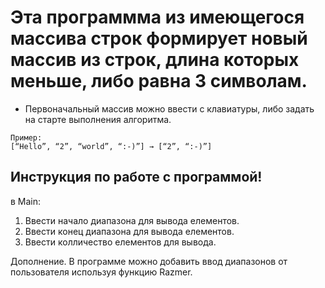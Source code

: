 # Эта программма из имеющегося массива строк формирует новый массив из строк, длина которых меньше, либо равна 3 символам.
* Первоначальный массив можно ввести с клавиатуры, либо задать на старте выполнения алгоритма.
```ch
Пример:
[“Hello”, “2”, “world”, “:-)”] → [“2”, “:-)”]
```
## Инструкция по работе с программой!

в Main:

1. Ввести начало диапазона для вывода елементов.
2. Ввести конец диапазона для вывода елементов.
3. Ввести колличество елементов для вывода.

Дополнение. 
В программе можно добавить ввод диапазонов от пользователя используя функцию Razmer.

